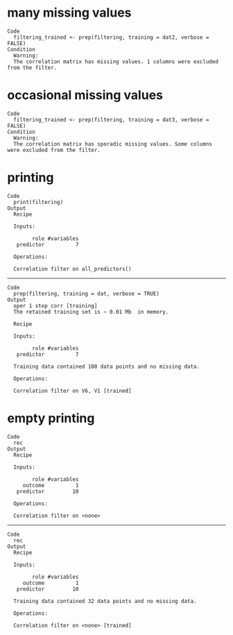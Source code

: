 # many missing values

    Code
      filtering_trained <- prep(filtering, training = dat2, verbose = FALSE)
    Condition
      Warning:
      The correlation matrix has missing values. 1 columns were excluded from the filter.

# occasional missing values

    Code
      filtering_trained <- prep(filtering, training = dat3, verbose = FALSE)
    Condition
      Warning:
      The correlation matrix has sporadic missing values. Some columns were excluded from the filter.

# printing

    Code
      print(filtering)
    Output
      Recipe
      
      Inputs:
      
            role #variables
       predictor          7
      
      Operations:
      
      Correlation filter on all_predictors()

---

    Code
      prep(filtering, training = dat, verbose = TRUE)
    Output
      oper 1 step corr [training] 
      The retained training set is ~ 0.01 Mb  in memory.
      
      Recipe
      
      Inputs:
      
            role #variables
       predictor          7
      
      Training data contained 100 data points and no missing data.
      
      Operations:
      
      Correlation filter on V6, V1 [trained]

# empty printing

    Code
      rec
    Output
      Recipe
      
      Inputs:
      
            role #variables
         outcome          1
       predictor         10
      
      Operations:
      
      Correlation filter on <none>

---

    Code
      rec
    Output
      Recipe
      
      Inputs:
      
            role #variables
         outcome          1
       predictor         10
      
      Training data contained 32 data points and no missing data.
      
      Operations:
      
      Correlation filter on <none> [trained]

